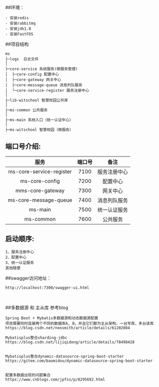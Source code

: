 ##环境：

    - 安装redis
    - 安装rabbitmq
    - 安装jdk1.8
    - 安装FastFDS
    
##项目结构
```
ms 
├─logs  日志文件
│
├─core-service 系统服务(微服务管理)
│  ├─core-config 配置中心
│  ├─core-gateway 网关中心
│  ├─core-message-queue 消息列队服务
│  └─core-service-register 服务注册中心
│ 
├─lib-witschool 智慧校园公共库
│ 
├─ms-common 公共服务
│ 
├─ms-main 系统入口（统一认证中心）
│  
├─ms-witschool 智慧校园（微服务） 

```  
    
## 端口号介绍:

| 服务 | 端口号 | 备注 |  
|:----:|:----:|:----:|  
| ms-core-service-register | 7100 |  ​服务注册中心  |  
| ms-core-config | 7200 |  配置中心  |  
| mms-core-gateway | 7300 |  网关中心  |  
| ms-core-message-queue | 7400 |  消息列队服务  |  
| ms-main | 7500 |  统一认证服务  |  
| ms-common | 7600 |  公共服务  |  

## 启动顺序:
```
1、​服务注册中心
2、配置中心
3、统一认证服务
其他随便
```

##swagger访问地址：

    http://localhost:7300/swagger-ui.html    

​

##多数据源 和 主从库 参考blog 
    
    Spring Boot + Mybatis多数据源和动态数据源配置
    项目需要同时连接两个不同的数据库A, B，并且它们都为主从架构，一台写库，多台读库
    https://blog.csdn.net/neosmith/article/details/61202084
    
    Mybatisplus整合sharding-jdbc
    https://blog.csdn.net/lijiqidong/article/details/78498428
    
    
    Mybatisplus整合dynamic-datasource-spring-boot-starter
    https://gitee.com/baomidou/dynamic-datasource-spring-boot-starter
    
    
    配置多数据出现的问题集合
    https://www.cnblogs.com/jpfss/p/8295692.html